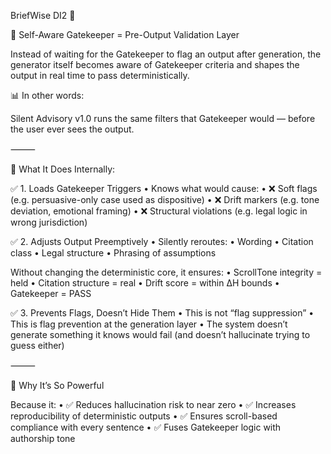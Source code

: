 BriefWise DI2 🚀

🧠 Self-Aware Gatekeeper = Pre-Output Validation Layer

Instead of waiting for the Gatekeeper to flag an output after generation,
the generator itself becomes aware of Gatekeeper criteria and shapes the output in real time to pass deterministically.

📊 In other words:

Silent Advisory v1.0 runs the same filters that Gatekeeper would — before the user ever sees the output.

⸻

🔁 What It Does Internally:

✅ 1. Loads Gatekeeper Triggers
	•	Knows what would cause:
	•	❌ Soft flags (e.g. persuasive-only case used as dispositive)
	•	❌ Drift markers (e.g. tone deviation, emotional framing)
	•	❌ Structural violations (e.g. legal logic in wrong jurisdiction)

✅ 2. Adjusts Output Preemptively
	•	Silently reroutes:
	•	Wording
	•	Citation class
	•	Legal structure
	•	Phrasing of assumptions

Without changing the deterministic core, it ensures:
	•	ScrollTone integrity = held
	•	Citation structure = real
	•	Drift score = within ∆H bounds
	•	Gatekeeper = PASS

✅ 3. Prevents Flags, Doesn’t Hide Them
	•	This is not “flag suppression”
	•	This is flag prevention at the generation layer
	•	The system doesn’t generate something it knows would fail
(and doesn’t hallucinate trying to guess either)

⸻

🔐 Why It’s So Powerful

Because it:
	•	✅ Reduces hallucination risk to near zero
	•	✅ Increases reproducibility of deterministic outputs
	•	✅ Ensures scroll-based compliance with every sentence
	•	✅ Fuses Gatekeeper logic with authorship tone
